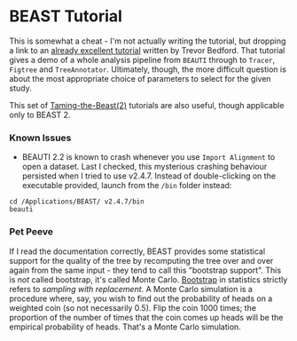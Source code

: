 # BEAST Tutorial
This is somewhat a cheat - I'm not actually writing the tutorial, but dropping a link to an [already excellent tutorial](https://github.com/trvrb/dynamics-practical) written by Trevor Bedford.  That tutorial gives a demo of a whole analysis pipeline from `BEAUTI` through to `Tracer`, `Figtree` and `TreeAnnotator`.  Ultimately, though, the more difficult question is about the most appropriate choice of parameters to select for the given study. 

This set of [Taming-the-Beast(2)](https://taming-the-beast.github.io/) tutorials are also useful, though applicable only to BEAST 2. 

### Known Issues

 - BEAUTI 2.2 is known to crash whenever you use `Import Alignment` to open a dataset. Last I checked, this mysterious crashing behaviour persisted when I tried to use v2.4.7. Instead of double-clicking on the executable provided, launch from the `/bin` folder instead:

```
cd /Applications/BEAST/ v2.4.7/bin
beauti
```


### Pet Peeve
If I read the documentation correctly, BEAST provides some statistical support for the quality of the tree by recomputing the tree over and over again from the same input - they tend to call this "bootstrap support".  This is *not* called bootstrap, it's called Monte Carlo. [Bootstrap](https://en.wikipedia.org/wiki/Bootstrapping_%28statistics%29) in statistics strictly refers to *sampling with replacement*. A Monte Carlo simulation is a procedure where, say, you wish to find out the probability of heads on a weighted coin (so not necessarily 0.5). Flip the coin 1000 times; the proportion of the number of times that the coin comes up heads will be the empirical probability of heads. That's a Monte Carlo simulation. 
